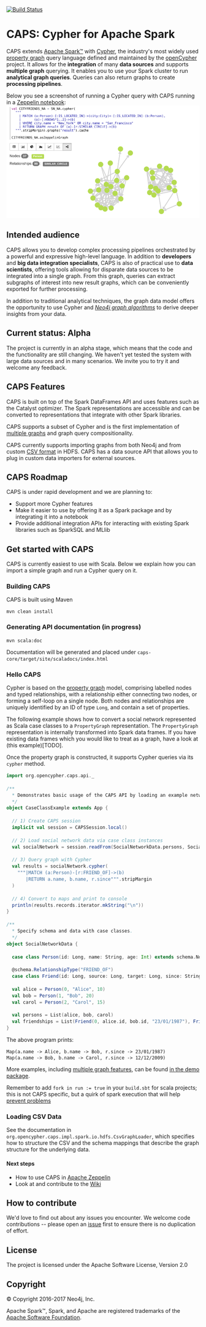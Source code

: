 [![Build Status](https://travis-ci.org/opencypher/cypher-for-apache-spark.svg?branch=master)](https://travis-ci.org/opencypher/cypher-for-apache-spark)
# CAPS: Cypher for Apache Spark

CAPS extends [Apache Spark™](https://spark.apache.org) with [Cypher](https://neo4j.com/docs/developer-manual/current/cypher/), the industry's most widely used [property graph](https://github.com/opencypher/openCypher/blob/master/docs/property-graph-model.adoc) query language defined and maintained by the [openCypher](http://www.opencypher.org) project.
It allows for the **integration** of many **data sources** and supports **multiple graph** querying.
It enables you to use your Spark cluster to run **analytical graph queries**.
Queries can also return graphs to create **processing pipelines**.

Below you see a screenshot of running a Cypher query with CAPS running in a [Zeppelin notebook](https://github.com/opencypher/cypher-for-apache-spark/wiki/Use-CAPS-in-a-Zeppelin-notebook):
![CAPS Zeppelin Screenshot](doc/images/zeppelin_screenshot.png)

## Intended audience

CAPS allows you to develop complex processing pipelines orchestrated by a powerful and expressive high-level language.
In addition to **developers** and **big data integration specialists**, CAPS is also of practical use to **data scientists**, offering tools allowing for disparate data sources to be integrated into a single graph. From this graph, queries can extract subgraphs of interest into new result graphs, which can be conveniently exported for further processing.

In addition to traditional analytical techniques, the graph data model offers the opportunity to use Cypher and *[Neo4j graph algorithms](https://neo4j.com/blog/efficient-graph-algorithms-neo4j/)* to derive deeper insights from your data.
<!-- TODO: WIKI How does it relate to GraphX and GraphFrames -->
<!--- **Data Analysts**: -->
<!--  This example shows how to aggregate detailed sales data within a graph — in effect, performing a ‘roll-up’ — in order to obtain a high-level summarized view of the data, stored and returned in another graph, as well as returning an even higher-level view as an executive report. The summarized graph may be used to draw further high-level reports, but may also be used to undertake ‘drill-down’ actions by probing into the graph to extract more detailed information.-->

## Current status: Alpha

The project is currently in an alpha stage, which means that the code and the functionality are still changing. We haven't yet tested the system with large data sources and in many scenarios. We invite you to try it and welcome any feedback.

## CAPS Features

CAPS is built on top of the Spark DataFrames API and uses features such as the Catalyst optimizer.
The Spark representations are accessible and can be converted to representations that integrate with other Spark libraries.

CAPS supports a subset of Cypher <!-- TODO: WIKI supported features --> and is the first implementation of [multiple graphs](https://github.com/boggle/openCypher/blob/CIP2017-06-18-multiple-graphs/cip/1.accepted/CIP2017-06-18-multiple-graphs.adoc) and graph query compositionality.

CAPS currently supports importing graphs from both Neo4j and from custom [CSV format](https://github.com/opencypher/cypher-for-apache-spark/tree/master/caps-core/src/test/resources/csv/sn) in HDFS.
CAPS has a data source API that allows you to plug in custom data importers for external sources.

## CAPS Roadmap

CAPS is under rapid development and we are planning to:
- Support more Cypher features
- Make it easier to use by offering it as a Spark package and by integrating it into a notebook
- Provide additional integration APIs for interacting with existing Spark libraries such as SparkSQL and MLlib

## Get started with CAPS
CAPS is currently easiest to use with Scala. Below we explain how you can import a simple graph and run a Cypher query on it.

### Building CAPS

CAPS is built using Maven

```
mvn clean install
```

<!--
#### Add the CAPS dependency to your project
In order to use CAPS add the following dependency to Maven:
<!-- TODO: Publish to Maven Central -- >
```
<dependency>
  <groupId>org.opencypher.caps</groupId>
  <artifactId>caps_2.11</artifactId>
  <version>0.1.0-NIGHTLY</version>
</dependency>
```
-->

### Generating API documentation (in progress)

```
mvn scala:doc
```

Documentation will be generated and placed under `caps-core/target/site/scaladocs/index.html`

### Hello CAPS

Cypher is based on the [property graph](https://github.com/opencypher/openCypher/blob/master/docs/property-graph-model.adoc) model, comprising labelled nodes and typed relationships, with a relationship either connecting two nodes, or forming a self-loop on a single node. 
Both nodes and relationships are uniquely identified by an ID of type `Long`, and contain a set of properties. 

The following example shows how to convert a social network represented as Scala case classes to a `PropertyGraph` representation. 
The `PropertyGraph` representation is internally transformed into Spark data frames. 
If you have existing data frames which you would like to treat as a graph, have a look at (this example)[TODO].   

Once the property graph is constructed, it supports Cypher queries via its `cypher` method.

```scala
import org.opencypher.caps.api._

/**
  * Demonstrates basic usage of the CAPS API by loading an example network and running a cypher query on it.
  */
object CaseClassExample extends App {

  // 1) Create CAPS session
  implicit val session = CAPSSession.local()

  // 2) Load social network data via case class instances
  val socialNetwork = session.readFrom(SocialNetworkData.persons, SocialNetworkData.friendships)

  // 3) Query graph with Cypher
  val results = socialNetwork.cypher(
    """|MATCH (a:Person)-[r:FRIEND_OF]->(b)
       |RETURN a.name, b.name, r.since""".stripMargin
  )

  // 4) Convert to maps and print to console
  println(results.records.iterator.mkString("\n"))
}

/**
  * Specify schema and data with case classes.
  */
object SocialNetworkData {

  case class Person(id: Long, name: String, age: Int) extends schema.Node

  @schema.RelationshipType("FRIEND_OF")
  case class Friend(id: Long, source: Long, target: Long, since: String) extends schema.Relationship

  val alice = Person(0, "Alice", 10)
  val bob = Person(1, "Bob", 20)
  val carol = Person(2, "Carol", 15)

  val persons = List(alice, bob, carol)
  val friendships = List(Friend(0, alice.id, bob.id, "23/01/1987"), Friend(1, bob.id, carol.id, "12/12/2009"))
}
```

The above program prints:
```
Map(a.name -> Alice, b.name -> Bob, r.since -> 23/01/1987)
Map(a.name -> Bob, b.name -> Carol, r.since -> 12/12/2009)
```

More examples, including [multiple graph features](https://github.com/opencypher/cypher-for-apache-spark/tree/master/caps-spark/src/test/scala/org/opencypher/caps/demo/MultipleGraphExample.scala), can be found [in the demo package](https://github.com/opencypher/cypher-for-apache-spark/tree/master/caps-spark/src/test/scala/org/opencypher/caps/demo).

Remember to add `fork in run := true` in your `build.sbt` for scala projects; this is not CAPS
specific, but a quirk of spark execution that will help 
[prevent problems](https://stackoverflow.com/questions/44298847/why-do-we-need-to-add-fork-in-run-true-when-running-spark-sbt-application)

### Loading CSV Data

See the documentation in `org.opencypher.caps.impl.spark.io.hdfs.CsvGraphLoader`, which specifies how to structure the
CSV and the schema mappings that describe the graph structure for the underlying data.

#### Next steps

- How to use CAPS in [Apache Zeppelin](https://github.com/opencypher/cypher-for-apache-spark/wiki/Use-CAPS-in-a-Zeppelin-notebook)
- Look at and contribute to the [Wiki](https://github.com/opencypher/cypher-for-apache-spark/wiki)
<!-- TODO: Multiple graphs example -->
<!-- TODO: Steps needed to run the demo with toy data -->
<!-- TODO: WIKI article that demonstrates a more realistic use case with HDFS data source -->
<!-- TODO: WIKI link to page that explains how to import data -->

## How to contribute

We'd love to find out about any issues you encounter. We welcome code contributions -- please open an [issue](https://github.com/opencypher/cypher-for-apache-spark/issues) first to ensure there is no duplication of effort. <!-- TODO: Determine CLA and process -->

## License

The project is licensed under the Apache Software License, Version 2.0

## Copyright

© Copyright 2016-2017 Neo4j, Inc.

Apache Spark™, Spark, and Apache are registered trademarks of the [Apache Software Foundation](https://www.apache.org/).
